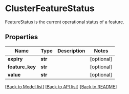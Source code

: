 # ClusterFeatureStatus

FeatureStatus is the current operational status of a feature.
## Properties
Name | Type | Description | Notes
------------ | ------------- | ------------- | -------------
**expiry** | **str** |  | [optional] 
**feature_key** | **str** |  | [optional] 
**value** | **str** |  | [optional] 

[[Back to Model list]](../README.md#documentation-for-models) [[Back to API list]](../README.md#documentation-for-api-endpoints) [[Back to README]](../README.md)


